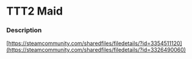 # TTT2 Maid

### Description
[https://steamcommunity.com/sharedfiles/filedetails/?id=3354511120](https://steamcommunity.com/sharedfiles/filedetails/?id=3326490060)
